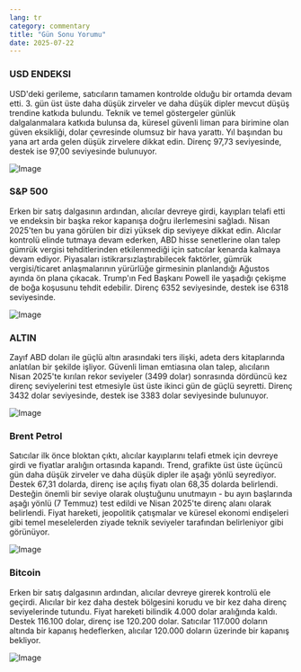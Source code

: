 ```yaml
---
lang: tr
category: commentary
title: "Gün Sonu Yorumu"
date: 2025-07-22
---
```


### USD ENDEKSI

USD'deki gerileme, satıcıların tamamen kontrolde olduğu bir ortamda devam etti. 3. gün üst üste daha düşük zirveler ve daha düşük dipler mevcut düşüş trendine katkıda bulundu. Teknik ve temel göstergeler günlük dalgalanmalara katkıda bulunsa da, küresel güvenli liman para birimine olan güven eksikliği, dolar çevresinde olumsuz bir hava yarattı. Yıl başından bu yana art arda gelen düşük zirvelere dikkat edin. Direnç 97,73 seviyesinde, destek ise 97,00 seviyesinde bulunuyor.

![Image](https://markleighedu.github.io/img/Jul-2025/22-Jul-2025/usdindex.jpg)

### S&P 500

Erken bir satış dalgasının ardından, alıcılar devreye girdi, kayıpları telafi etti ve endeksin bir başka rekor kapanışa doğru ilerlemesini sağladı. Nisan 2025'ten bu yana görülen bir dizi yüksek dip seviyeye dikkat edin. Alıcılar kontrolü elinde tutmaya devam ederken, ABD hisse senetlerine olan talep gümrük vergisi tehditlerinden etkilenmediği için satıcılar kenarda kalmaya devam ediyor. Piyasaları istikrarsızlaştırabilecek faktörler, gümrük vergisi/ticaret anlaşmalarının yürürlüğe girmesinin planlandığı Ağustos ayında ön plana çıkacak. Trump'ın Fed Başkanı Powell ile yaşadığı çekişme de boğa koşusunu tehdit edebilir. Direnç 6352 seviyesinde, destek ise 6318 seviyesinde.

![Image](https://markleighedu.github.io/img/Jul-2025/22-Jul-2025/sp500.jpg)

### ALTIN

Zayıf ABD doları ile güçlü altın arasındaki ters ilişki, adeta ders kitaplarında anlatılan bir şekilde işliyor. Güvenli liman emtiasına olan talep, alıcıların Nisan 2025'te kırılan rekor seviyeler (3499 dolar) sonrasında dördüncü kez direnç seviyelerini test etmesiyle üst üste ikinci gün de güçlü seyretti. Direnç 3432 dolar seviyesinde, destek ise 3383 dolar seviyesinde bulunuyor.

![Image](https://markleighedu.github.io/img/Jul-2025/22-Jul-2025/gold.jpg)

### Brent Petrol

Satıcılar ilk önce bloktan çıktı, alıcılar kayıplarını telafi etmek için devreye girdi ve fiyatlar aralığın ortasında kapandı. Trend, grafikte üst üste üçüncü gün daha düşük zirveler ve daha düşük dipler ile aşağı yönlü seyrediyor. Destek 67,31 dolarda, direnç ise açılış fiyatı olan 68,35 dolarda belirlendi. Desteğin önemli bir seviye olarak oluştuğunu unutmayın - bu ayın başlarında aşağı yönlü (7 Temmuz) test edildi ve Nisan 2025'te direnç alanı olarak belirlendi. Fiyat hareketi, jeopolitik çatışmalar ve küresel ekonomi endişeleri gibi temel meselelerden ziyade teknik seviyeler tarafından belirleniyor gibi görünüyor.

![Image](https://markleighedu.github.io/img/Jul-2025/22-Jul-2025/brentoil.jpg)

### Bitcoin

Erken bir satış dalgasının ardından, alıcılar devreye girerek kontrolü ele geçirdi. Alıcılar bir kez daha destek bölgesini korudu ve bir kez daha direnç seviyelerinde tutundu. Fiyat hareketi bilindik 4.000 dolar aralığında kaldı. Destek 116.100 dolar, direnç ise 120.200 dolar. Satıcılar 117.000 doların altında bir kapanış hedeflerken, alıcılar 120.000 doların üzerinde bir kapanış bekliyor.

![Image](https://markleighedu.github.io/img/Jul-2025/22-Jul-2025/bitcoin.jpg)

